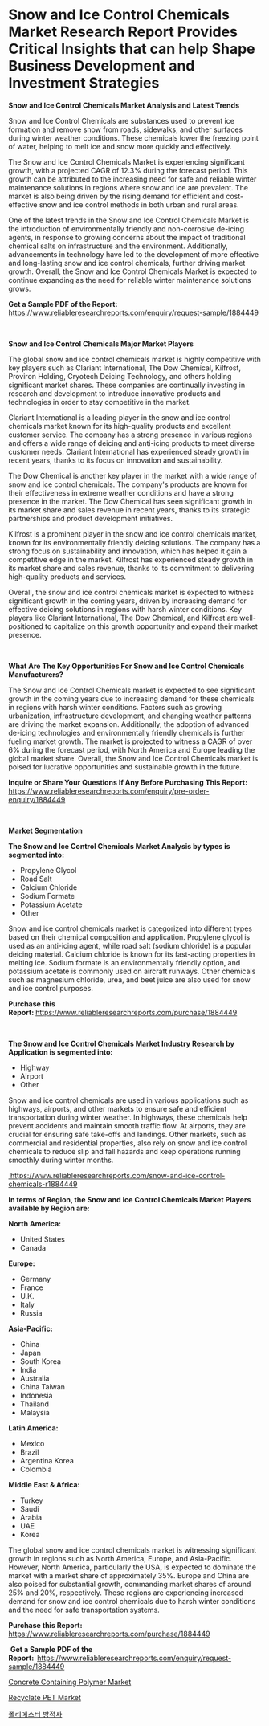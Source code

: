 <p><h1>Snow and Ice Control Chemicals Market Research Report Provides Critical Insights that can help Shape Business Development and Investment Strategies</h1></p><p><strong>Snow and Ice Control Chemicals Market Analysis and Latest Trends</strong></p>
<p><p>Snow and Ice Control Chemicals are substances used to prevent ice formation and remove snow from roads, sidewalks, and other surfaces during winter weather conditions. These chemicals lower the freezing point of water, helping to melt ice and snow more quickly and effectively.</p><p>The Snow and Ice Control Chemicals Market is experiencing significant growth, with a projected CAGR of 12.3% during the forecast period. This growth can be attributed to the increasing need for safe and reliable winter maintenance solutions in regions where snow and ice are prevalent. The market is also being driven by the rising demand for efficient and cost-effective snow and ice control methods in both urban and rural areas.</p><p>One of the latest trends in the Snow and Ice Control Chemicals Market is the introduction of environmentally friendly and non-corrosive de-icing agents, in response to growing concerns about the impact of traditional chemical salts on infrastructure and the environment. Additionally, advancements in technology have led to the development of more effective and long-lasting snow and ice control chemicals, further driving market growth. Overall, the Snow and Ice Control Chemicals Market is expected to continue expanding as the need for reliable winter maintenance solutions grows.</p></p>
<p><strong>Get a Sample PDF of the Report:&nbsp;</strong> <a href="https://www.reliableresearchreports.com/enquiry/request-sample/1884449">https://www.reliableresearchreports.com/enquiry/request-sample/1884449</a></p>
<p>&nbsp;</p>
<p><strong>Snow and Ice Control Chemicals Major Market Players</strong></p>
<p><p>The global snow and ice control chemicals market is highly competitive with key players such as Clariant International, The Dow Chemical, Kilfrost, Proviron Holding, Cryotech Deicing Technology, and others holding significant market shares. These companies are continually investing in research and development to introduce innovative products and technologies in order to stay competitive in the market.</p><p>Clariant International is a leading player in the snow and ice control chemicals market known for its high-quality products and excellent customer service. The company has a strong presence in various regions and offers a wide range of deicing and anti-icing products to meet diverse customer needs. Clariant International has experienced steady growth in recent years, thanks to its focus on innovation and sustainability.</p><p>The Dow Chemical is another key player in the market with a wide range of snow and ice control chemicals. The company's products are known for their effectiveness in extreme weather conditions and have a strong presence in the market. The Dow Chemical has seen significant growth in its market share and sales revenue in recent years, thanks to its strategic partnerships and product development initiatives.</p><p>Kilfrost is a prominent player in the snow and ice control chemicals market, known for its environmentally friendly deicing solutions. The company has a strong focus on sustainability and innovation, which has helped it gain a competitive edge in the market. Kilfrost has experienced steady growth in its market share and sales revenue, thanks to its commitment to delivering high-quality products and services.</p><p>Overall, the snow and ice control chemicals market is expected to witness significant growth in the coming years, driven by increasing demand for effective deicing solutions in regions with harsh winter conditions. Key players like Clariant International, The Dow Chemical, and Kilfrost are well-positioned to capitalize on this growth opportunity and expand their market presence.</p></p>
<p>&nbsp;</p>
<p><strong>What Are The Key Opportunities For Snow and Ice Control Chemicals Manufacturers?</strong></p>
<p><p>The Snow and Ice Control Chemicals market is expected to see significant growth in the coming years due to increasing demand for these chemicals in regions with harsh winter conditions. Factors such as growing urbanization, infrastructure development, and changing weather patterns are driving the market expansion. Additionally, the adoption of advanced de-icing technologies and environmentally friendly chemicals is further fueling market growth. The market is projected to witness a CAGR of over 6% during the forecast period, with North America and Europe leading the global market share. Overall, the Snow and Ice Control Chemicals market is poised for lucrative opportunities and sustainable growth in the future.</p></p>
<p><strong>Inquire or Share Your Questions If Any Before Purchasing This Report:</strong> <a href="https://www.reliableresearchreports.com/enquiry/pre-order-enquiry/1884449">https://www.reliableresearchreports.com/enquiry/pre-order-enquiry/1884449</a></p>
<p>&nbsp;</p>
<p><strong>Market Segmentation</strong></p>
<p><strong>The Snow and Ice Control Chemicals Market Analysis by types is segmented into:</strong></p>
<p><ul><li>Propylene Glycol</li><li>Road Salt</li><li>Calcium Chloride</li><li>Sodium Formate</li><li>Potassium Acetate</li><li>Other</li></ul></p>
<p><p>Snow and ice control chemicals market is categorized into different types based on their chemical composition and application. Propylene glycol is used as an anti-icing agent, while road salt (sodium chloride) is a popular deicing material. Calcium chloride is known for its fast-acting properties in melting ice. Sodium formate is an environmentally friendly option, and potassium acetate is commonly used on aircraft runways. Other chemicals such as magnesium chloride, urea, and beet juice are also used for snow and ice control purposes.</p></p>
<p><strong>Purchase this Report:&nbsp;</strong><a href="https://www.reliableresearchreports.com/purchase/1884449">https://www.reliableresearchreports.com/purchase/1884449</a></p>
<p>&nbsp;</p>
<p><strong>The Snow and Ice Control Chemicals Market Industry Research by Application is segmented into:</strong></p>
<p><ul><li>Highway</li><li>Airport</li><li>Other</li></ul></p>
<p><p>Snow and ice control chemicals are used in various applications such as highways, airports, and other markets to ensure safe and efficient transportation during winter weather. In highways, these chemicals help prevent accidents and maintain smooth traffic flow. At airports, they are crucial for ensuring safe take-offs and landings. Other markets, such as commercial and residential properties, also rely on snow and ice control chemicals to reduce slip and fall hazards and keep operations running smoothly during winter months.</p></p>
<p><a href="https://www.reliableresearchreports.com/snow-and-ice-control-chemicals-r1884449">&nbsp;https://www.reliableresearchreports.com/snow-and-ice-control-chemicals-r1884449</a></p>
<p><strong>In terms of Region, the Snow and Ice Control Chemicals Market Players available by Region are:</strong></p>
<p>
    <p> <strong> North America: </strong>
        <ul>
            <li>United States</li>
            <li>Canada</li>
        </ul>
        </p> 
    <p> <strong> Europe: </strong>
        <ul>
            <li>Germany</li>
            <li>France</li>
            <li>U.K.</li>
            <li>Italy</li>
            <li>Russia</li>
        </ul>
        </p> 
    <p> <strong> Asia-Pacific: </strong>
        <ul>
            <li>China</li>
            <li>Japan</li>
            <li>South Korea</li>
            <li>India</li>
            <li>Australia</li>
            <li>China Taiwan</li>
            <li>Indonesia</li>
            <li>Thailand</li>
            <li>Malaysia</li>
        </ul>
        </p> 
    <p> <strong> Latin America: </strong>
        <ul>
            <li>Mexico</li>
            <li>Brazil</li>
            <li>Argentina Korea</li>
            <li>Colombia</li>
        </ul>
        </p> 
    <p> <strong> Middle East & Africa: </strong>
        <ul>
            <li>Turkey</li>
            <li>Saudi</li>
            <li>Arabia</li>
            <li>UAE</li>
            <li>Korea</li>
        </ul>
    </p>
    </p>
<p><p>The global snow and ice control chemicals market is witnessing significant growth in regions such as North America, Europe, and Asia-Pacific. However, North America, particularly the USA, is expected to dominate the market with a market share of approximately 35%. Europe and China are also poised for substantial growth, commanding market shares of around 25% and 20%, respectively. These regions are experiencing increased demand for snow and ice control chemicals due to harsh winter conditions and the need for safe transportation systems.</p></p>
<p><strong>Purchase this Report: </strong><a href="https://www.reliableresearchreports.com/purchase/1884449">https://www.reliableresearchreports.com/purchase/1884449</a></p>
<p>&nbsp;<strong>Get a Sample PDF of the Report:&nbsp;&nbsp;</strong><a href="https://www.reliableresearchreports.com/enquiry/request-sample/1884449">https://www.reliableresearchreports.com/enquiry/request-sample/1884449</a></p>
<p><strong></strong></p>
<p><p><a href="https://github.com/nicholepatriciadoylenwnrjr0/Market-Research-Report-List-3/blob/main/concrete-containing-polymer-market.md">Concrete Containing Polymer Market</a></p><p><a href="https://github.com/ayamgoreng5458/Market-Research-Report-List-1/blob/main/recyclate-pet-market.md">Recyclate PET Market</a></p><p><a href="https://github.com/garnett961902/Market-Research-Report-List-1/blob/main/1764657145056.md">폴리에스터 방적사</a></p></p>